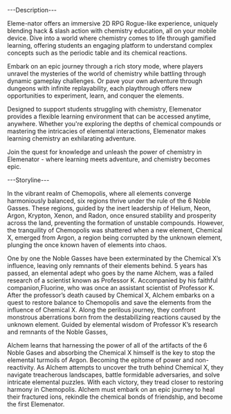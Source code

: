 ---Description---

Eleme-nator offers an immersive 2D RPG Rogue-like experience, uniquely blending hack & slash action with chemistry education, all on your mobile device. Dive into a world where chemistry comes to life through gamified learning, offering students an engaging platform to understand complex concepts such as the periodic table and its chemical reactions.

Embark on an epic journey through a rich story mode, where players unravel the mysteries of the world of chemistry while battling through dynamic gameplay challenges. Or pave your own adventure through dungeons with infinite replayability, each playthrough offers new opportunities to experiment, learn, and conquer the elements.

Designed to support students struggling with chemistry, Elemenator provides a flexible learning environment that can be accessed anytime, anywhere. Whether you're exploring the depths of chemical compounds or mastering the intricacies of elemental interactions, Elemenator makes learning chemistry an exhilarating adventure.

Join the quest for knowledge and unleash the power of chemistry in Elemenator - where learning meets adventure, and chemistry becomes epic.

---Storyline---

In the vibrant realm of Chemopolis, where all elements converge harmoniously balanced, six regions thrive under the rule of the 6 Noble Gasses. These regions, guided by the inert leadership of Helium, Neon, Argon, Krypton, Xenon, and Radon, once ensured stability and prosperity across the land, preventing the formation of unstable compounds.
However, the tranquility of Chemopolis was shattered when a new element, Chemical X, emerged from Argon, a region being corrupted by the unknown element, plunging the once known haven of elements into chaos. 

One by one the Noble Gasses have been exterminated by the Chemical X’s influence, leaving only remnants of their elements behind.
5 years has passed, an elemental adept who goes by the name Alchem, was a failed research of a scientist known as Professor K. Accompanied by his faithful companion,Fluorine, who was once an assistant scientist of Professor K. After the professor’s death caused by Chemical X, Alchem embarks on a quest to restore balance to Chemopolis and save the elements from the influence of Chemical X. Along the perilous journey, they confront monstrous aberrations born from the destabilizing reactions caused by the unknown element.
Guided by elemental wisdom of Professor K’s research and remnants of the Noble Gasses, 

Alchem learns that harnessing the power of all of the artifacts of the 6 Noble Gases and absorbing the Chemical X himself is the key to stop the elemental turmoils of Argon. Becoming the epitome of power and non-reactivity. As Alchem attempts to uncover the truth behind Chemical X, they navigate treacherous landscapes, battle formidable adversaries, and solve intricate elemental puzzles. With each victory, they tread closer to restoring harmony in Chemopolis.
Alchem must embark on an epic journey to heal their fractured ions, rekindle the chemical bonds of friendship, and become the first Elemenator.

